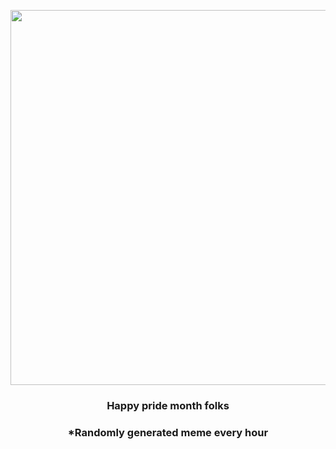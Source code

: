 <p align="center">
        <img src="https://i.redd.it/2olyhsa80v391.jpg" width="600" height="600">
        </p>
        <h3 align="center">Happy pride month folks</h3>
        <h3 align="center">*Randomly generated meme every hour</h3>
    
